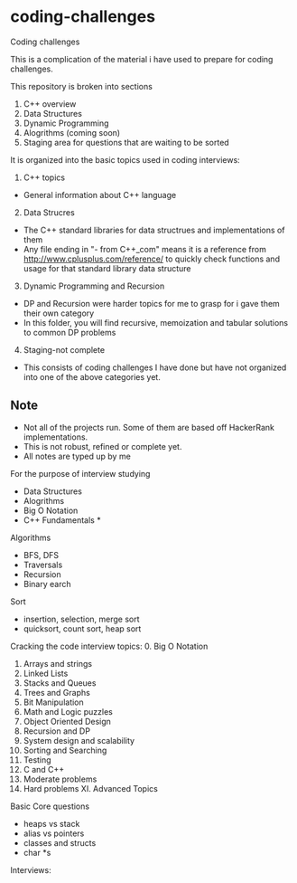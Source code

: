 # coding-challenges
Coding challenges

This is a complication of the material i have used to prepare for coding challenges.

This repository is broken into sections
1. C++ overview
2. Data Structures
3. Dynamic Programming
4. Alogrithms (coming soon)
5. Staging area for questions that are waiting to be sorted



It is organized into the basic topics used in coding interviews:
1. C++ topics
* General information about C++ language
2. Data Strucres
* The C++ standard libraries for data structrues and implementations of them
* Any file ending in "- from C++_com" means it is a reference from http://www.cplusplus.com/reference/ to quickly check functions and usage for that standard library data structure
3. Dynamic Programming and Recursion
* DP and Recursion were harder topics for me to grasp for i gave them their own category
* In this folder, you will find recursive, memoization and tabular solutions to common DP problems
4. Staging-not complete
* This consists of coding challenges I have done but have not organized into one of the above categories yet.


## Note
* Not all of the projects run. Some of them are based off HackerRank implementations.
* This is not robust, refined or complete yet. 
* All notes are typed up by me




For the purpose of interview studying

* Data Structures
* Alogrithms
* Big O Notation
* C++ Fundamentals
    * 


Algorithms
* BFS, DFS
* Traversals
* Recursion
* Binary earch

Sort
* insertion, selection, merge sort
* quicksort, count sort, heap sort

Cracking the code interview topics:
0. Big O Notation
1. Arrays and strings
2. Linked Lists
3. Stacks and Queues
4. Trees and Graphs
5. Bit Manipulation
6. Math and Logic puzzles
7. Object Oriented Design
8. Recursion and DP
9. System design and scalability
10. Sorting and Searching
11. Testing
12. C and C++
16. Moderate problems
17. Hard problems
XI. Advanced Topics

Basic Core questions
* heaps vs stack
* alias vs pointers
* classes and structs
* char *s






Interviews:


